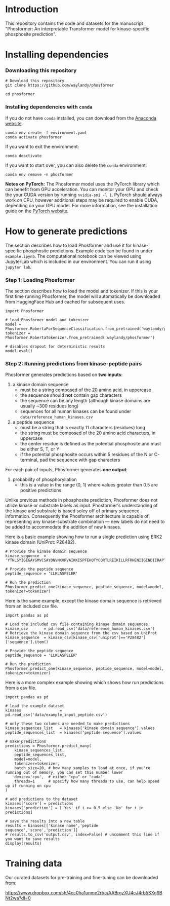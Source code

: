 # Introduction

This repository contains the code and datasets for the manuscript "Phosformer: An interpretable Transformer model for kinase-specific phosphosite prediction".


# Installing dependencies

### Downloading this repository

```
# Download this repository
git clone https://github.com/waylandy/phosformer

cd phosformer
```

### Installing dependencies with `conda`

If you do not have `conda` installed, you can download from the [Anaconda website](https://www.anaconda.com/).

```
conda env create -f environment.yaml
conda activate phosformer
```

If you want to exit the environment:

```
conda deactivate
```

If you want to start over, you can also delete the `conda` environment:

```
conda env remove -n phosformer
```

**Notes on PyTorch:** The Phosformer model uses the PyTorch library which can benefit from GPU acceleration. You can monitor your GPU and check the your CUDA version by running `nvidia-smi -l 1`. PyTorch should always work on CPU, however additional steps may be required to enable CUDA, depending on your GPU model. For more information, see the installation guide on the [PyTorch website](https://pytorch.org/). 


# How to generate predictions

The section describes how to load Phosformer and use it for kinase-specific phosphosite predictions. Example code can be found in under `example.ipynb`. The computational notebook can be viewed using JupyterLab which is included in our environment. You can run it using `jupyter lab`.

### Step 1: Loading Phosformer

The section describes how to load the model and tokenizer. If this is your first time running Phosformer, the model will automatically be downloaded from HuggingFace Hub and cached for subsequent uses.

```
import Phosformer

# load Phosformer model and tokenizer
model = Phosformer.RobertaForSequenceClassification.from_pretrained('waylandy/phosformer')
tokenizer = Phosformer.RobertaTokenizer.from_pretrained('waylandy/phosformer')

# disables dropout for deterministic results
model.eval()
```

### Step 2: Running predictions from kinase-peptide pairs

Phosformer generates predictions based on **two inputs**:

1. a kinase domain sequence
    - must be a string composed of the 20 amino acid, in uppercase
    - the sequence should **not** contain gap characters
    - the sequence can be any length (although kinase domains are usually ~300 residues long)
    - sequences for all human kinases can be found under `data/reference_human_kinases.csv`
2. a peptide sequence
    - must be a string that is exactly 11 characters (residues) long 
    - the string must be composed of the 20 amino acid characters, in uppercase
    - the center residue is defined as the potential phosphosite and must be either S, T, or Y
    - if the potential phosphosite occurs within 5 residues of the N or C-terminal, pad the sequence with gap characters

For each pair of inputs, Phosformer generates **one output**:

1. probability of phosphoryllation
    - this is a value in the range (0, 1) where values greater than 0.5 are positive predictions

Unlike previous methods in phosphosite prediction, Phosformer does not utilize kinase or substrate labels as input. Phosformer's understanding of the kinase and substrate is based soley off of primary sequence information. Consequently the Phosformer architecture is capable of representing any kinase-substrate combination — new labels do not need to be added to accommodate the addition of new kinases.

Here is a basic example showing how to run a single prediction using ERK2 kinase domain (UniProt: P28482).

```
# Provide the kinase domain sequence 
kinase_sequence  = 'YTNLSYIGEGAYGMVCSAYDNVNKVRVAIKKISPFEHQTYCQRTLREIKILLRFRHENIIGINDIIRAPTIEQMKDVYIVQDLMETDLYKLLKTQHLSNDHICYFLYQILRGLKYIHSANVLHRDLKPSNLLLNTTCDLKICDFGLARVADPDHDHTGFLTEYVATRWYRAPEIMLNSKGYTKSIDIWSVGCILAEMLSNRPIFPGKHYLDQLNHILGILGSPSQEDLNCIINLKARNYLLSLPHKNKVPWNRLFPNADSKALDLLDKMLTFNPHKRIEVEQALAHPYL'

# Provide the peptide sequence
peptide_sequence = 'LLKLASPELER'

# Run the prediction
Phosformer.predict_one(kinase_sequence, peptide_sequence, model=model, tokenizer=tokenizer)
```

Here is the same example, except the kinase domain sequence is retrieved from an included csv file.

```
import pandas as pd

# Load the included csv file containing kinase domain sequences
kinase_csv       = pd.read_csv('data/reference_human_kinases.csv')
# Retrieve the kinase domain sequence from the csv based on UniProt
kinase_sequence  = kinase_csv[kinase_csv['uniprot']=='P28482']['sequence'].item()

# Provide the peptide sequence
peptide_sequence = 'LLKLASPELER'

# Run the prediction
Phosformer.predict_one(kinase_sequence, peptide_sequence, model=model, tokenizer=tokenizer)
```

Here is a more complex example showing which shows how run predictions from a csv file.

```
import pandas as pd

# load the example dataset
kinases                 = pd.read_csv('data/example_input_peptide.csv')

# only these two columns are needed to make predictions
kinase_sequences_list   = kinases['kinase domain sequence'].values
peptide_sequences_list  = kinases['peptide sequence'].values

# make predictions
predictions = Phosformer.predict_many(
    kinase_sequences_list,
    peptide_sequences_list,
    model=model,
    tokenizer=tokenizer,
    batch_size=20, # how many samples to load at once, if you're running out of memory, you can set this number lower
    device='cpu',  # either "cpu" or "cuda"
    threads=1      # specify how many threads to use, can help speed up if running on cpu
)

# add predictions to the dataset
kinases['score'] = predictions
kinases['prediction'] = ['Yes' if i >= 0.5 else 'No' for i in predictions]

# save the results into a new table
results = kinases[['kinase name','peptide sequence','score','prediction']]
# results.to_csv('output.csv', index=False) # uncomment this line if you want to save results
display(results)
```

# Training data

Our curated datasets for pre-training and fine-tuning can be downloaded from:

https://www.dropbox.com/sh/4cc0ha1unme2rba/AABrgzXU4cJ4rb5SXg9BNt2wa?dl=0
